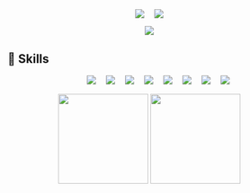 
<!-- 个人资料 -->
<p align="center"> 
  <a href="https://space.bilibili.com/377619410" target="_blank"><img  align=center src="https://img.shields.io/badge/Bilibili-B站-%23ff548c?style=flat"/></a>&emsp;
  <a href="https://komarev.com/ghpvc/?username=makabaka-six&abbreviated=true" target="_blank"><img align="center" src="https://komarev.com/ghpvc/?username=makabaka-six&abbreviated=true"/></a>

</p>

<p align="center">
  <picture>
    <source media="(prefers-color-scheme: dark)" srcset="https://github-readme-streak-stats.herokuapp.com/?user=makabaka-six&theme=dark&hide_border=true" />
    <source media="(prefers-color-scheme: light)" srcset="https://github-readme-streak-stats.herokuapp.com/?user=makabaka-six&theme=light&hide_border=true" />
    <img src="https://github-readme-streak-stats.herokuapp.com/?user=makabaka-six&theme=default&hide_border=true" />
  </picture>
</p>



## 🚀 Skills
<p align="center"> 
      &emsp;&emsp;&emsp;
      <!-- 前端 -->
      <a href=""><img src="https://img.shields.io/badge/Vue.js-35495e.svg?style=flat-square&logo=vue.js&logoColor=4FC08D" ></a>&emsp;
      <a href=""><img src="https://img.shields.io/badge/TypeScript-007ACC.svg?style=flat-square&logo=typescript&logoColor=white" ></a>&emsp;
      <!-- 后端和数据库 -->
      <a href=""><img src="https://img.shields.io/badge/Java-ED8B00?style=flat-square&logo=openjdk&logoColor=white"></a>&emsp;
      <a href=""><img src="https://img.shields.io/badge/Node.js-43853D?style=flat-square&logo=node.js&logoColor=white"></a>&emsp;
      <a href=""><img src="https://img.shields.io/badge/Python-14354C?style=flat-square&logo=python&logoColor=white"></a>&emsp;
      <a href=""><img src="https://img.shields.io/badge/MySQL-00000F?style=flat-square&logo=mysql&logoColor=white"></a>&emsp;
      <a href=""><img src="https://img.shields.io/badge/Unity-100000?style=flat-square&logo=unity&logoColor=white"></a>&emsp;
      <a href=""><img src="https://img.shields.io/badge/.NET-5C2D91?style=flat-square&logo=.net&logoColor=white"></a>&emsp;
</p>

<p align="center">
  <img height="160px" align="center" src="https://github-readme-stats.vercel.app/api?username=makabaka-six&locale=cn&line_height=33&show_icons=true&hide=&theme=dark&rank_icon=default"/>
  <img height="160px" align="center" src="https://github-readme-stats.vercel.app/api/top-langs/?username=makabaka-six&locale=cn&line_height=33&theme=dark&langs_count=5"/>
</p>
